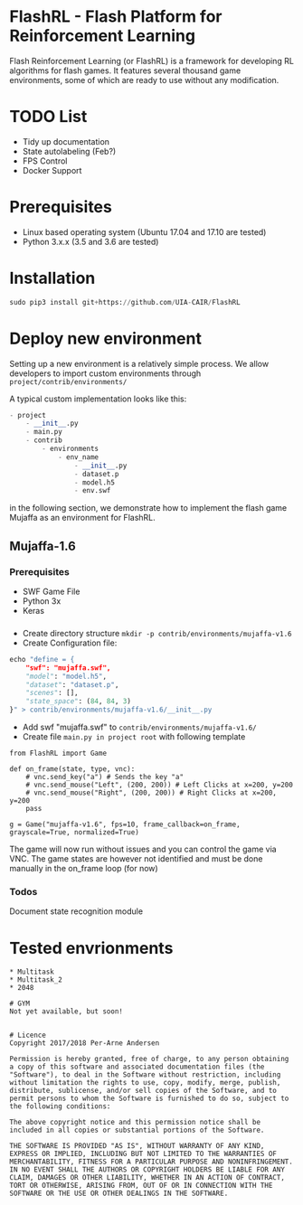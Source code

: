 # FlashRL - Flash Platform for Reinforcement Learning
Flash Reinforcement Learning (or FlashRL) is a framework for developing RL algorithms for flash games. It features several thousand game environments, some of which are ready to use without any modification.

# TODO List
* Tidy up documentation
* State autolabeling (Feb?)
* FPS Control
* Docker Support


# Prerequisites
* Linux based operating system (Ubuntu 17.04 and 17.10 are tested)
* Python 3.x.x (3.5 and 3.6 are tested)

# Installation

```python
sudo pip3 install git+https://github.com/UIA-CAIR/FlashRL
```

# Deploy new environment
Setting up a new environment is a relatively simple process. We allow developers to import custom environments through ```project/contrib/environments/```

A typical custom implementation looks like this:
```python
- project
    - __init__.py
    - main.py
    - contrib
        - environments
            - env_name
                - __init__.py
                - dataset.p
                - model.h5
                - env.swf

```
in the following section, we demonstrate how to implement the flash game Mujaffa as an environment for FlashRL.

## Mujaffa-1.6
### Prerequisites
* SWF Game File
* Python 3x
* Keras

### 
*  Create directory structure ```mkdir -p contrib/environments/mujaffa-v1.6```
*  Create Configuration file:  
```python 
echo "define = {
    "swf": "mujaffa.swf",
    "model": "model.h5",
    "dataset": "dataset.p",
    "scenes": [],
    "state_space": (84, 84, 3)
}" > contrib/environments/mujaffa-v1.6/__init__.py
```

* Add swf "mujaffa.swf" to ```contrib/environments/mujaffa-v1.6/```
* Create file ```main.py in project root``` with following template
```
from FlashRL import Game

def on_frame(state, type, vnc):
    # vnc.send_key("a") # Sends the key "a"
    # vnc.send_mouse("Left", (200, 200)) # Left Clicks at x=200, y=200
    # vnc.send_mouse("Right", (200, 200)) # Right Clicks at x=200, y=200
    pass

g = Game("mujaffa-v1.6", fps=10, frame_callback=on_frame, grayscale=True, normalized=True)
```

The game will now run without issues and you can control the game via VNC. The game states are however not identified and must be done manually in the on_frame loop (for now)

### Todos
Document state recognition module



# Tested envrionments
```
* Multitask
* Multitask_2
* 2048

# GYM
Not yet available, but soon!


# Licence
Copyright 2017/2018 Per-Arne Andersen

Permission is hereby granted, free of charge, to any person obtaining a copy of this software and associated documentation files (the "Software"), to deal in the Software without restriction, including without limitation the rights to use, copy, modify, merge, publish, distribute, sublicense, and/or sell copies of the Software, and to permit persons to whom the Software is furnished to do so, subject to the following conditions:

The above copyright notice and this permission notice shall be included in all copies or substantial portions of the Software.

THE SOFTWARE IS PROVIDED "AS IS", WITHOUT WARRANTY OF ANY KIND, EXPRESS OR IMPLIED, INCLUDING BUT NOT LIMITED TO THE WARRANTIES OF MERCHANTABILITY, FITNESS FOR A PARTICULAR PURPOSE AND NONINFRINGEMENT. IN NO EVENT SHALL THE AUTHORS OR COPYRIGHT HOLDERS BE LIABLE FOR ANY CLAIM, DAMAGES OR OTHER LIABILITY, WHETHER IN AN ACTION OF CONTRACT, TORT OR OTHERWISE, ARISING FROM, OUT OF OR IN CONNECTION WITH THE SOFTWARE OR THE USE OR OTHER DEALINGS IN THE SOFTWARE.
